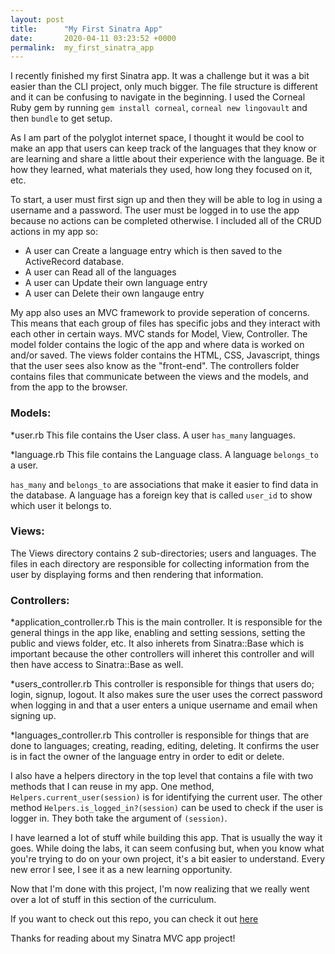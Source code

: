 ```yaml
---
layout: post
title:      "My First Sinatra App"
date:       2020-04-11 03:23:52 +0000
permalink:  my_first_sinatra_app
---
```




I recently finished my first Sinatra app. It was a challenge but it was a bit easier than the CLI project, only much bigger. The file structure is different and it can be confusing to navigate in the beginning. I used the Corneal Ruby gem by running `gem install corneal`,  `corneal new lingovault` and then `bundle` to get setup.

As I am part of the polyglot internet space, I thought it would be cool to make an app that users can keep track of the languages that they know or are learning and share a little about their experience with the language. Be it how they learned, what materials they used, how long they focused on it, etc.

To start, a user must first sign up and then they will be able to log in using a username and a password.
The user must be logged in to use the app because no actions can be completed otherwise. I included all of the CRUD actions in my app so: 


* A user can Create a language entry which is then saved to the ActiveRecord database.
* A user can Read all of the languages
* A user can Update their own language entry 
* A user can Delete their own langauge entry


My app also uses an MVC framework to provide seperation of concerns. This means that each group of files has specific jobs and they interact with each other in certain ways. MVC stands for Model, View, Controller. The model folder contains the logic of the app and where data is worked on and/or saved. The views folder contains the HTML, CSS, Javascript, things that the user sees also know as the "front-end". The controllers folder contains files that communicate between the views and the models, and from the app to the browser. 

### Models:

*user.rb
This file contains the User class. A user `has_many` languages. 

*language.rb
This file contains the Language class. A language `belongs_to` a user. 

`has_many` and `belongs_to` are associations that make it easier to find data in the database. A language has a foreign key that is called `user_id` to show which user it belongs to.

### Views:

The Views directory contains 2 sub-directories; users and languages. The files in each directory are responsible for collecting information from the user by displaying forms and then rendering that information.

### Controllers:

*application_controller.rb
    This is the main controller. It is responsible for the general things in the app like, enabling and setting sessions, setting the public and views folder, etc. It also inherets from Sinatra::Base which is important because the other controllers will inheret this controller and will then have access to Sinatra::Base as well.
		
*users_controller.rb
    This controller is responsible for things that users do; login, signup, logout. It also makes sure the user uses the correct password when logging in and that a user enters a unique username and email when signing up.
		
*languages_controller.rb
    This controller is responsible for things that are done to languages; creating, reading, editing, deleting. It confirms the user is in fact the owner of the language entry in order to edit or delete.


I also have a helpers directory in the top level that contains a file with two methods that I can reuse in my app. One method, `Helpers.current_user(session)`  is for identifying the current user. The other method `Helpers.is_logged_in?(session)` can be used to check if the user is logger in.  They both take the argument of `(session)`.


I have learned a lot of stuff while building this app. That is usually the way it goes. While doing the labs, it can seem confusing but, when you know what you're trying to do on your own project, it's a bit easier to understand. Every new error I see, I see it as a new learning opportunity. 

Now that I'm done with this project, I'm now realizing that we really went over a lot of stuff in this section of the curriculum. 

If you want to check out this repo, you can check it out [here](https://github.com/abrolon87/lingovault_sinatra_MVC)


Thanks for reading about my Sinatra MVC app project!







